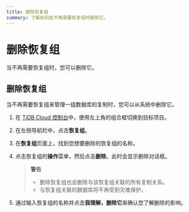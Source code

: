 ```yaml
---
title: 删除恢复组
summary: 了解如何在不再需要恢复组时删除它。
---
```


# 删除恢复组

当不再需要恢复组时，您可以删除它。

## 删除恢复组

当不再需要恢复组来管理一组数据库的复制时，您可以从系统中删除它。

1. 在 [TiDB Cloud 控制台](https://tidbcloud.com/)中，使用左上角的组合框切换到目标项目。
2. 在左侧导航栏中，点击**恢复组**。
3. 在**恢复组**页面上，找到您想要删除的恢复组的名称。
4. 点击恢复组的**操作**菜单，然后点击**删除**。此时会显示删除对话框。

    > **警告**
    >
    > - 删除恢复组也会删除与该恢复组关联的所有复制关系。
    > - 与恢复组关联的数据库将不再受到灾难保护。

5. 通过输入恢复组的名称并点击**我理解，删除它**来确认您了解删除的影响。
